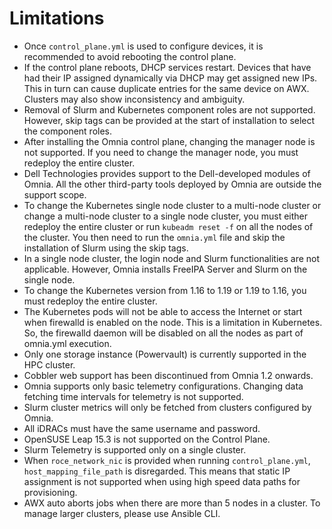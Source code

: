 # Limitations
* Once `control_plane.yml` is used to configure devices, it is recommended to avoid rebooting the control plane.
* If the control plane reboots, DHCP services restart. Devices that have had their IP assigned dynamically via DHCP may get assigned new IPs. This in turn can cause duplicate entries for the same device on AWX. Clusters may also show inconsistency and ambiguity.
* Removal of Slurm and Kubernetes component roles are not supported. However, skip tags can be provided at the start of installation to select the component roles.
* After installing the Omnia control plane, changing the manager node is not supported. If you need to change the manager node, you must redeploy the entire cluster.
* Dell Technologies provides support to the Dell-developed modules of Omnia. All the other third-party tools deployed by Omnia are outside the support scope.
* To change the Kubernetes single node cluster to a multi-node cluster or change a multi-node cluster to a single node cluster, you must either redeploy the entire cluster or run `kubeadm reset -f` on all the nodes of the cluster. You then need to run the `omnia.yml` file and skip the installation of Slurm using the skip tags.
* In a single node cluster, the login node and Slurm functionalities are not applicable. However, Omnia installs FreeIPA Server and Slurm on the single node.
* To change the Kubernetes version from 1.16 to 1.19 or 1.19 to 1.16, you must redeploy the entire cluster.
* The Kubernetes pods will not be able to access the Internet or start when firewalld is enabled on the node. This is a limitation in Kubernetes. So, the firewalld daemon will be disabled on all the nodes as part of omnia.yml execution.
* Only one storage instance (Powervault) is currently supported in the HPC cluster.
* Cobbler web support has been discontinued from Omnia 1.2 onwards.
* Omnia supports only basic telemetry configurations. Changing data fetching time intervals for telemetry is not supported.
* Slurm cluster metrics will only be fetched from clusters configured by Omnia.
* All iDRACs must have the same username and password.
* OpenSUSE Leap 15.3 is not supported on the Control Plane.
* Slurm Telemetry is supported only on a single cluster.
* When `roce_network_nic` is provided when running `control_plane.yml`,  `host_mapping_file_path` is disregarded. This means that static IP assignment is not supported when using high speed data paths for provisioning.
* AWX auto aborts jobs when there are more than 5 nodes in a cluster. To manage larger clusters, please use Ansible CLI.

